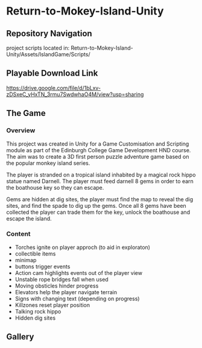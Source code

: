 # Return-to-Mokey-Island-Unity

## Repository Navigation 

project scripts located in: Return-to-Mokey-Island-Unity/Assets/IslandGame/Scripts/

## Playable Download Link 

https://drive.google.com/file/d/1bLxv-zDSxeC_yHxTN_3rmu7SwdwhaO4M/view?usp=sharing

## The Game

### Overview
This project was created in Unity for a Game Customisation and Scripting module as part of the Edinburgh College Game Development HND course.
The aim was to create a 3D first person puzzle adventure game based on the popular monkey island series. 

The player is stranded on a tropical island inhabited by a magical rock hippo statue named Darnell. The player must feed darnell 8 gems in order to earn the boathouse key so they can escape. 

Gems are hidden at dig sites, the player must find the map to reveal the dig sites, and find the spade to dig up the gems. Once all 8 gems have been collected the player can trade them for the key, unlock the boathouse and escape the island. 

### Content
* Torches ignite on player approch (to aid in exploraton)
* collectible items
* minimap
* buttons trigger events
* Action cam highlights events out of the player view
* Unstable rope bridges fall when used
* Moving obsticles hinder progress
* Elevators help the player navigate terrain
* Signs with changing text (depending on progress)
* Killzones reset player position
* Talking rock hippo
* Hidden dig sites

## Gallery
